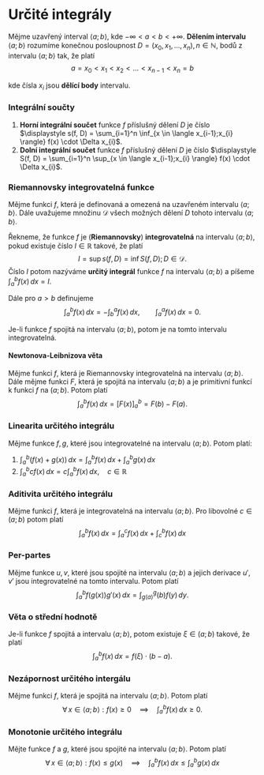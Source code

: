# Určité integrály

Mějme uzavřený interval $\langle a;b \rangle$, kde $-\infty<a<b<+\infty$. **Dělením intervalu** $\langle a;b \rangle$ rozumíme konečnou posloupnost $D = (x_{0}, x_{1}, \dots, x_{n}), n \in \mathbb{N}$, bodů z intervalu $\langle a;b \rangle$ tak, že platí
$$
a = x_{0} < x_{1} < x_{2} < \dots < x_{n-1} < x_{n} = b
$$

kde čísla $x_i$ jsou **dělící body** intervalu.

### Integrální součty

1) **Horní integrální součet** funkce $f$ příslušný dělení $D$ je číslo $\displaystyle s(f, D) = \sum_{i=1}^n \inf_{x \in \langle x_{i-1};x_{i} \rangle} f(x) \cdot \Delta x_{i}$.
2) **Dolní integrální součet** funkce $f$ příslušný dělení $D$ je číslo $\displaystyle S(f, D) = \sum_{i=1}^n \sup_{x \in \langle x_{i-1};x_{i} \rangle} f(x) \cdot \Delta x_{i}$.

### Riemannovsky integrovatelná funkce

Mějme funkci $f$, která je definovaná a omezená na uzavřeném intervalu $\langle a;b \rangle$. Dále uvažujeme množinu $\mathcal{D}$ všech možných dělení $D$ tohoto intervalu $\langle a;b\rangle$.

Řekneme, že funkce $f$ je (**Riemannovsky**) **integrovatelná** na intervalu $\langle a;b\rangle$, pokud existuje číslo $I \in \mathbb{R}$ takové, že platí
$$
\displaystyle I = \sup s(f,D) = \inf S(f,D); D \in \mathcal{D}.
$$
Číslo $I$ potom nazýváme **určitý integrál** funkce $f$ na intervalu $\langle a; b \rangle$ a píšeme $\displaystyle\int_{a}^{b} f(x) \, dx = I$.

Dále pro $a>b$ definujeme
$$
\int_{a}^b f(x) \, dx = - \int_{b}^a f(x) \, dx, \qquad \int _{a}^a f(x) \, dx = 0.
$$

Je-li funkce $f$ spojitá na intervalu $\langle a;b \rangle$, potom je na tomto intervalu integrovatelná.

#### Newtonova-Leibnizova věta

Mějme funkci $f$, která je Riemannovsky integrovatelná na intervalu $\langle a;b \rangle$. Dále mějme funkci $F$, která je spojitá na intervalu $\langle a;b \rangle$ a je primitivní funkcí k funkci $f$ na $(a;b)$. Potom platí
$$
\displaystyle \int^b_{a} f(x) \, dx = [F(x)]^b_{a} = F(b) - F(a). 
$$

### Linearita určitého integrálu

Mějme funkce $f, g$, které jsou integrovatelné na intervalu $\langle a;b \rangle$. Potom platí:
1) $\displaystyle\int^b_{a} (f(x) + g(x)) \, dx = \int_{a}^b f(x) \, dx + \int _{a}^b g(x) \, dx$
2) $\displaystyle\int_{a}^b cf(x) \, dx = c \int_{a}^b f(x) \, dx, \quad c \in \mathbb{R}$

### Aditivita určitého integrálu

Mějme funkci $f$, která je integrovatelná na intervalu $\langle a;b \rangle$. Pro libovolné $c \in (a;b)$ potom platí
$$
\int_{a}^b f(x) \, dx = \int_{a}^c f(x) \, dx + \int_{c}^b f(x) \, dx
$$

### Per-partes

Mějme funkce $u, v$, které jsou spojité na intervalu $\langle a;b \rangle$ a jejich derivace $u', v'$ jsou integrovatelné na tomto intervalu. Potom platí
$$
\int_{a}^b f(g(x))g'(x) \, dx = \int_{g(a)}^g(b) f(y) \, dy.
$$

### Věta o střední hodnotě

Je-li funkce $f$ spojitá a intervalu $\langle a; b \rangle$, potom existuje $\xi \in (a;b)$ takové, že platí
$$
\int_{a}^{b} f(x) \, dx = f(\xi) \cdot (b-a).
$$

### Nezápornost určitého intergálu

Mějme funkci $f$, která je spojitá na intervalu $\langle a; b \rangle$. Potom platí
$$
\forall \, x \in \langle a; b \rangle : f(x) \geq 0 \quad \implies \quad \int_{a}^b f(x) \, dx \geq 0.
$$
### Monotonie určitého integrálu

Mějte funkce $f$ a $g$, které jsou spojité na intervalu $\langle a; b \rangle$. Potom platí
$$
\forall \, x \in \langle a; b \rangle : f(x) \leq g(x) \quad \implies \quad \int_{a}^b f(x) \, dx \leq \int_{a}^b g(x) \, dx
$$